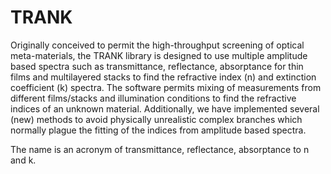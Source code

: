 # TRANK
Originally conceived to permit the high-throughput screening of optical meta-materials, the TRANK library is designed to use multiple amplitude based spectra such as transmittance, reflectance, absorptance for thin films and multilayered stacks to find the refractive index (n) and extinction coefficient (k) spectra. The software permits mixing of measurements from different films/stacks and illumination conditions to find the refractive indices of an unknown material. Additionally, we have implemented several (new) methods to avoid physically unrealistic complex branches which normally plague the fitting of the indices from amplitude based spectra.

The name is an acronym of transmittance, reflectance, absorptance to n and k.

